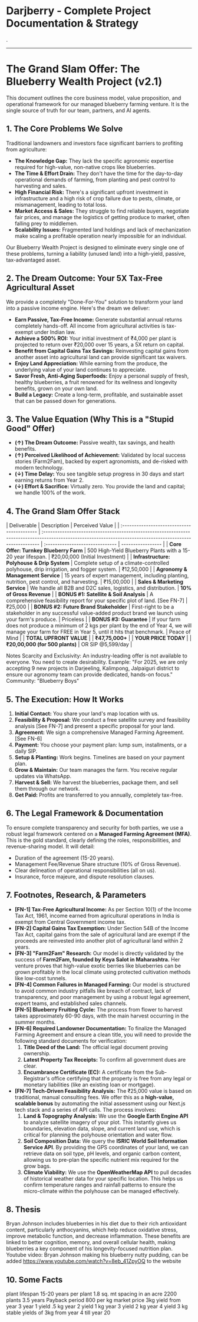 # Darjberry - Complete Project Documentation & Strategy

.

---

# The Grand Slam Offer: The Blueberry Wealth Project (v2.1)

This document outlines the core business model, value proposition, and operational framework for our managed blueberry farming venture. It is the single source of truth for our team, partners, and AI agents.

## 1. The Core Problems We Solve

Traditional landowners and investors face significant barriers to profiting from agriculture:

- **The Knowledge Gap:** They lack the specific agronomic expertise required for high-value, non-native crops like blueberries.
- **The Time & Effort Drain:** They don't have the time for the day-to-day operational demands of farming, from planting and pest control to harvesting and sales.
- **High Financial Risk:** There's a significant upfront investment in infrastructure and a high risk of crop failure due to pests, climate, or mismanagement, leading to total loss.
- **Market Access & Sales:** They struggle to find reliable buyers, negotiate fair prices, and manage the logistics of getting produce to market, often falling prey to middlemen.
- **Scalability Issues:** Fragmented land holdings and lack of mechanization make scaling a profitable operation nearly impossible for an individual.

Our Blueberry Wealth Project is designed to eliminate every single one of these problems, turning a liability (unused land) into a high-yield, passive, tax-advantaged asset.

## 2. The Dream Outcome: Your 5X Tax-Free Agricultural Asset

We provide a completely "Done-For-You" solution to transform your land into a passive income engine. Here's the dream we deliver:

- **Earn Passive, Tax-Free Income:** Generate substantial annual returns completely hands-off. All income from agricultural activities is tax-exempt under Indian law.
- **Achieve a 500% ROI:** Your initial investment of ₹4,000 per plant is projected to return over ₹20,000 over 15 years, a 5X return on capital.
- **Benefit from Capital Gains Tax Savings:** Reinvesting capital gains from another asset into agricultural land can provide significant tax waivers.
- **Enjoy Land Appreciation:** While earning from the produce, the underlying value of your land continues to appreciate.
- **Savor Fresh, Anti-Aging Superfoods:** Enjoy a personal supply of fresh, healthy blueberries, a fruit renowned for its wellness and longevity benefits, grown on your own land.
- **Build a Legacy:** Create a long-term, profitable, and sustainable asset that can be passed down for generations.

## 3. The Value Equation (Why This is a "Stupid Good" Offer)

- **(↑) The Dream Outcome:** Passive wealth, tax savings, and health benefits.
- **(↑) Perceived Likelihood of Achievement:** Validated by local success stories (Farm2Fam), backed by expert agronomists, and de-risked with modern technology.
- **(↓) Time Delay:** You see tangible setup progress in 30 days and start earning returns from Year 2.
- **(↓) Effort & Sacrifice:** Virtually zero. You provide the land and capital; we handle 100% of the work.

## 4. The Grand Slam Offer Stack

| Deliverable                                 | Description                                                                                                                                                 | Perceived Value                 |
| :------------------------------------------ | :---------------------------------------------------------------------------------------------------------------------------------------------------------- | :------------------------------ | ----------------- |
| **Core Offer: Turnkey Blueberry Farm**      | 500 High-Yield Blueberry Plants with a 15-20 year lifespan.                                                                                                 | ₹20,00,000 (Initial Investment) |
| **Infrastructure: Polyhouse & Drip System** | Complete setup of a climate-controlled polyhouse, drip irrigation, and fogger system.                                                                       | ₹12,50,000                      |
| **Agronomy & Management Service**           | 15 years of expert management, including planting, nutrition, pest control, and harvesting.                                                                 | ₹15,00,000                      |
| **Sales & Marketing Service**               | We handle all B2B and D2C sales, logistics, and distribution.                                                                                               | **10% of Gross Revenue**        |
| **BONUS #1: Satellite & Soil Analysis**     | A comprehensive feasibility report for your specific plot of land. [See FN-7]                                                                               | ₹25,000                         |
| **BONUS #2: Future Brand Stakeholder**      | First-right to be a stakeholder in any successful value-added product brand we launch using your farm's produce.                                            | Priceless                       |
| **BONUS #3: Guarantee**                     | If your farm does not produce a minimum of 2 kgs per plant by the end of Year 4, we will manage your farm for FREE in Year 5, until it hits that benchmark. | Peace of Mind                   |
| **TOTAL UPFRONT VALUE**                     |                                                                                                                                                             | **₹47,75,000+**                 |
| **YOUR PRICE TODAY**                        |                                                                                                                                                             | **₹20,00,000 (for 500 plants)** | OR SIP @5,599/day |

Notes
Scarcity and Exclusivity: An industry-leading offer is not available to everyone. You need to create desirability.
Example: "For 2025, we are only accepting 9 new projects in Darjeeling, Kalimpong, Jalpaiguri district to ensure our agronomy team can provide dedicated, hands-on focus."
Community: "Blueberry Boys"

## 5. The Execution: How It Works

1.  **Initial Contact:** You share your land's map location with us.
2.  **Feasibility & Proposal:** We conduct a free satellite survey and feasibility analysis [See FN-7] and present a specific proposal for your land.
3.  **Agreement:** We sign a comprehensive Managed Farming Agreement. [See FN-6]
4.  **Payment:** You choose your payment plan: lump sum, installments, or a daily SIP.
5.  **Setup & Planting:** Work begins. Timelines are based on your payment plan.
6.  **Grow & Maintain:** Our team manages the farm. You receive regular updates via WhatsApp.
7.  **Harvest & Sell:** We harvest the blueberries, package them, and sell them through our network.
8.  **Get Paid:** Profits are transferred to you annually, completely tax-free.

## 6. The Legal Framework & Documentation

To ensure complete transparency and security for both parties, we use a robust legal framework centered on a **Managed Farming Agreement (MFA)**. This is the gold standard, clearly defining the roles, responsibilities, and revenue-sharing model. It will detail:

- Duration of the agreement (15-20 years).
- Management Fee/Revenue Share structure (10% of Gross Revenue).
- Clear delineation of operational responsibilities (all on us).
- Insurance, force majeure, and dispute resolution clauses.

## 7. Footnotes, Research, & Parameters

- **[FN-1] Tax-Free Agricultural Income:** As per Section 10(1) of the Income Tax Act, 1961, income earned from agricultural operations in India is exempt from Central Government income tax.
- **[FN-2] Capital Gains Tax Exemption:** Under Section 54B of the Income Tax Act, capital gains from the sale of agricultural land are exempt if the proceeds are reinvested into another plot of agricultural land within 2 years.
- **[FN-3] "Farm2Fam" Research:** Our model is directly validated by the success of **Farm2Fam, founded by Keya Salot in Maharashtra.** Her venture proves that high-value exotic berries like blueberries can be grown profitably in the local climate using protected cultivation methods like low-cost tunnels.
- **[FN-4] Common Failures in Managed Farming:** Our model is structured to avoid common industry pitfalls like breach of contract, lack of transparency, and poor management by using a robust legal agreement, expert teams, and established sales channels.
- **[FN-5] Blueberry Fruiting Cycle:** The process from flower to harvest takes approximately 60-90 days, with the main harvest occurring in the summer months.
- **[FN-6] Required Landowner Documentation:** To finalize the Managed Farming Agreement and ensure a clean title, you will need to provide the following standard documents for verification:
  1.  **Title Deed of the Land:** The official legal document proving ownership.
  2.  **Latest Property Tax Receipts:** To confirm all government dues are clear.
  3.  **Encumbrance Certificate (EC):** A certificate from the Sub-Registrar's office certifying that the property is free from any legal or monetary liabilities (like an existing loan or mortgage).
- **[FN-7] Tech-Driven Feasibility Analysis:** The ₹25,000 value is based on traditional, manual consulting fees. We offer this as a **high-value, scalable bonus** by automating the initial assessment using our Next.js tech stack and a series of API calls. The process involves:
  1.  **Land & Topography Analysis:** We use the **Google Earth Engine API** to analyze satellite imagery of your plot. This instantly gives us boundaries, elevation data, slope, and current land use, which is critical for planning the polyhouse orientation and water flow.
  2.  **Soil Composition Data:** We query the **ISRIC World Soil Information Service API**. By providing the GPS coordinates of your land, we can retrieve data on soil type, pH levels, and organic carbon content, allowing us to pre-plan the specific nutrient mix required for the grow bags.
  3.  **Climate Viability:** We use the **OpenWeatherMap API** to pull decades of historical weather data for your specific location. This helps us confirm temperature ranges and rainfall patterns to ensure the micro-climate within the polyhouse can be managed effectively.

## 8. Thesis

Bryan Johnson includes blueberries in his diet due to their rich antioxidant content, particularly anthocyanins, which help reduce oxidative stress, improve metabolic function, and decrease inflammation. These benefits are linked to better cognition, memory, and overall cellular health, making blueberries a key component of his longevity-focused nutrition plan. Youtube video: Bryan Johnson making his blueberry nutty pudding, can be added https://www.youtube.com/watch?v=8eb_41ZpyOQ to the website

## 10. Some Facts

plant lifespan 15-20 years
per plant 1.8 sq. mt spacing
in an acre 2200 plants
3.5 years Payback period
800 per kg market price
3kg yield from year 3
year 1 yield .5 kg
year 2 yield 1 kg
year 3 yield 2 kg
year 4 yield 3 kg
stable yields of 3kg from year 4 till year 20
